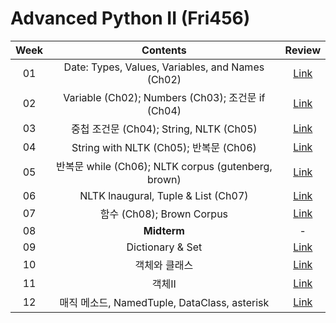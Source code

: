 # Advanced Python II (Fri456)

|**Week**|**Contents**|**Review**|
|:---:|:---:|:---:|
|01|Date: Types, Values, Variables, and Names (Ch02)|[Link](/week_01.ipynb)|
|02|Variable (Ch02); Numbers (Ch03); 조건문 if (Ch04)|[Link](/week_02.ipynb)|
|03|중첩 조건문 (Ch04); String, NLTK (Ch05)|[Link](/week_03.ipynb)|
|04|String with NLTK (Ch05); 반복문 (Ch06)|[Link](/week_04.ipynb)|
|05|반복문 while (Ch06); NLTK corpus (gutenberg, brown)|[Link](/week_05.ipynb)|
|06|NLTK lnaugural, Tuple & List (Ch07)|[Link](/week_06.ipynb)|
|07|함수 (Ch08); Brown Corpus|[Link](/week_07.ipynb)|
|08|**Midterm**|-|
|09|Dictionary & Set|[Link](/week_09.ipynb)|
|10|객체와 클래스|[Link](/week_10.ipynb)|
|11|객체II|[Link](/week_11.ipynb)|
|12|매직 메소드, NamedTuple, DataClass, asterisk|[Link](/week_12.ipynb)|
